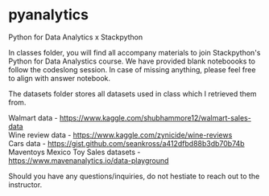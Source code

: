 # pyanalytics
Python for Data Analytics x Stackpython

In classes folder, you will find all accompany materials to join Stackpython's Python for Data Analystics course.
We have provided blank noteboooks to follow the codeslong session. In case of missing anything, please feel free to align with answer notebook.

The datasets folder stores all datasets used in class which I retrieved them from. 

Walmart data - https://www.kaggle.com/shubhammore12/walmart-sales-data <br>
Wine review data - https://www.kaggle.com/zynicide/wine-reviews <br>
Cars data - https://gist.github.com/seankross/a412dfbd88b3db70b74b <br>
Maventoys  Mexico Toy Sales datasets - https://www.mavenanalytics.io/data-playground

Should you have any questions/inquiries, do not hestiate to reach out to the instructor. 
